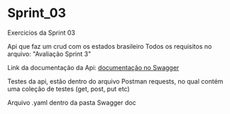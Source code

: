 # Sprint_03
Exercicios da Sprint 03

Api que faz um crud com os estados brasileiro
Todos os requisitos no arquivo: "Avaliação Sprint 3"

Link da documentação da Api: [documentação no Swagger](https://app.swaggerhub.com/apis/PedroHAlvesS/CompassSprint3/1.0.0)

Testes da api, estão dentro do arquivo Postman requests, no qual contém uma coleção de testes (get, post, put etc)

Arquivo .yaml dentro da pasta Swagger doc
